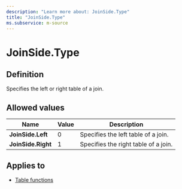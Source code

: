 ```yaml
---
description: "Learn more about: JoinSide.Type"
title: "JoinSide.Type"
ms.subservice: m-source
---
```

# JoinSide.Type

## Definition

Specifies the left or right table of a join.

## Allowed values

|Name|Value|Description|
| ------- | --- | ----------- |
|**JoinSide.Left**|0| Specifies the left table of a join.|
|**JoinSide.Right**|1| Specifies the right table of a join.|

## Applies to

* [Table functions](table-functions.md)
